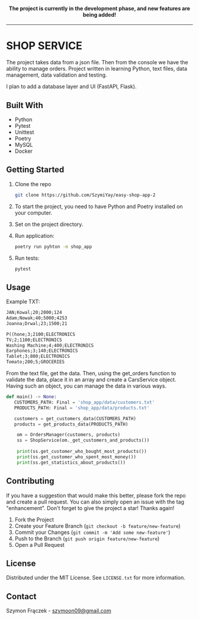 #### <p align="center">The project is currently in the development phase, and new features are being added!</p>
---

# SHOP SERVICE

The project takes data from a json file. Then from the console we have the ability to manage orders.
Project written in learning Python, text files, data management, data validation and testing. 

I plan to add a database layer and UI (FastAPI, Flask).


## Built With
- Python
- Pytest
- Unittest
- Poetry
- MySQL
- Docker


## Getting Started
1. Clone the repo

   ```sh
   git clone https://github.com/SzymiYay/easy-shop-app-2
   ```
2. To start the project, you need to have Python and Poetry installed on your computer.
3. Set on the project directory.
4. Run application:

   ```sh
   poetry run pyhton -m shop_app
   ```
5. Run tests:

   ```sh
   pytest
   ```
   
## Usage
Example TXT:
```txt
JAN;Kowal;20;2000;124
Adam;Nowak;40;5000;4253
Joanna;Drwal;23;1500;21
```
```txt
P((hone;3;2100;ELECTRONICS
TV;2;1100;ELECTRONICS
Washing Machine;4;400;ELECTRONICS
Earphones;3;140;ELECTRONICS
Tablet;3;800;ELECTRONICS
Tomato;200;5;GROCERIES
```


From the text file, get the data. Then, using the get_orders function to validate the data, 
place it in an array and create a CarsService object.
Having such an object, you can manage the data in various ways.

```python
def main() -> None:
   CUSTOMERS_PATH: Final = 'shop_app/data/customers.txt'
   PRODUCTS_PATH: Final = 'shop_app/data/products.txt'

   customers = get_customers_data(CUSTOMERS_PATH)
   products = get_products_data(PRODUCTS_PATH)

    om = OrdersManager(customers, products)
    ss = ShopService(om._get_customers_and_products())
    
    print(ss.get_customer_who_bought_most_products())
    print(ss.get_customer_who_spent_most_money())
    print(ss.get_statistics_about_products())
```


## Contributing
If you have a suggestion that would make this better, please fork the repo and create a pull request. You can also simply open an issue with the tag "enhancement".
Don't forget to give the project a star! Thanks again!

1. Fork the Project
2. Create your Feature Branch (`git checkout -b feature/new-feature`)
3. Commit your Changes (`git commit -m 'Add some new-feature'`)
4. Push to the Branch (`git push origin feature/new-feature`)
5. Open a Pull Request


## License
Distributed under the MIT License. See `LICENSE.txt` for more information.


## Contact
Szymon Frączek - szymoon09@gmail.com

